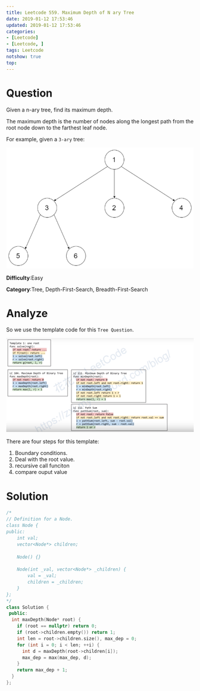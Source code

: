 ```yaml
---
title: Leetcode 559. Maximum Depth of N ary Tree
date: 2019-01-12 17:53:46
updated: 2019-01-12 17:53:46
categories: 
- [Leetcode]
- [Leetcode, ]
tags: Leetcode
notshow: true
top:
---
```


# Question

Given a n-ary tree, find its maximum depth.

The maximum depth is the number of nodes along the longest path from the root node down to the farthest leaf node.

For example, given a  `3-ary`  tree:

![](/images/in-post/2019-01-12-Leetcode-559-Maximum-Depth-of-N-ary-Tree/2019-01-12-17-54-38.png)

**Difficulty**:Easy

**Category**:Tree, Depth-First-Search, Breadth-First-Search

<!-- more -->

# Analyze

So we use the template code for this `Tree Question`.

![](/images/in-post/2019-01-12-Leetcode-Tree-Summary/2019-01-12-15-13-28.png)

There are four steps for this template:
1. Boundary conditions.
2. Deal with the root value.
3. recursive call funciton
4. compare ouput value

# Solution

```cpp
/*
// Definition for a Node.
class Node {
public:
    int val;
    vector<Node*> children;

    Node() {}

    Node(int _val, vector<Node*> _children) {
        val = _val;
        children = _children;
    }
};
*/
class Solution {
 public:
  int maxDepth(Node* root) {
    if (root == nullptr) return 0;
    if (root->children.empty()) return 1;
    int len = root->children.size(), max_dep = 0;
    for (int i = 0; i < len; ++i) {
      int d = maxDepth(root->children[i]);
      max_dep = max(max_dep, d);
    }
    return max_dep + 1;
  }
};
```


